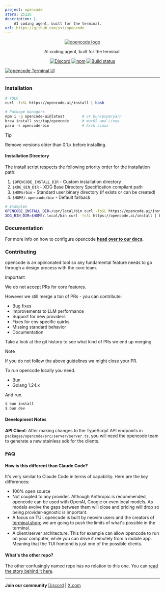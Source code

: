 ```yaml
---
project: opencode
stars: 25126
description: |-
    AI coding agent, built for the terminal.
url: https://github.com/sst/opencode
---
```


<p align="center">
  <a href="https://opencode.ai">
    <picture>
      <source srcset="packages/web/src/assets/logo-ornate-dark.svg" media="(prefers-color-scheme: dark)">
      <source srcset="packages/web/src/assets/logo-ornate-light.svg" media="(prefers-color-scheme: light)">
      <img src="packages/web/src/assets/logo-ornate-light.svg" alt="opencode logo">
    </picture>
  </a>
</p>
<p align="center">AI coding agent, built for the terminal.</p>
<p align="center">
  <a href="https://opencode.ai/discord"><img alt="Discord" src="https://img.shields.io/discord/1391832426048651334?style=flat-square&label=discord" /></a>
  <a href="https://www.npmjs.com/package/opencode-ai"><img alt="npm" src="https://img.shields.io/npm/v/opencode-ai?style=flat-square" /></a>
  <a href="https://github.com/sst/opencode/actions/workflows/publish.yml"><img alt="Build status" src="https://img.shields.io/github/actions/workflow/status/sst/opencode/publish.yml?style=flat-square&branch=dev" /></a>
</p>

[![opencode Terminal UI](packages/web/src/assets/lander/screenshot.png)](https://opencode.ai)

---

### Installation

```bash
# YOLO
curl -fsSL https://opencode.ai/install | bash

# Package managers
npm i -g opencode-ai@latest        # or bun/pnpm/yarn
brew install sst/tap/opencode      # macOS and Linux
paru -S opencode-bin               # Arch Linux
```

> [!TIP]
> Remove versions older than 0.1.x before installing.

#### Installation Directory

The install script respects the following priority order for the installation path:

1. `$OPENCODE_INSTALL_DIR` - Custom installation directory
2. `$XDG_BIN_DIR` - XDG Base Directory Specification compliant path
3. `$HOME/bin` - Standard user binary directory (if exists or can be created)
4. `$HOME/.opencode/bin` - Default fallback

```bash
# Examples
OPENCODE_INSTALL_DIR=/usr/local/bin curl -fsSL https://opencode.ai/install | bash
XDG_BIN_DIR=$HOME/.local/bin curl -fsSL https://opencode.ai/install | bash
```

### Documentation

For more info on how to configure opencode [**head over to our docs**](https://opencode.ai/docs).

### Contributing

opencode is an opinionated tool so any fundamental feature needs to go through a
design process with the core team.

> [!IMPORTANT]
> We do not accept PRs for core features.

However we still merge a ton of PRs - you can contribute:

- Bug fixes
- Improvements to LLM performance
- Support for new providers
- Fixes for env specific quirks
- Missing standard behavior
- Documentation

Take a look at the git history to see what kind of PRs we end up merging.

> [!NOTE]
> If you do not follow the above guidelines we might close your PR.

To run opencode locally you need.

- Bun
- Golang 1.24.x

And run.

```bash
$ bun install
$ bun dev
```

#### Development Notes

**API Client**: After making changes to the TypeScript API endpoints in `packages/opencode/src/server/server.ts`, you will need the opencode team to generate a new stainless sdk for the clients.

### FAQ

#### How is this different than Claude Code?

It's very similar to Claude Code in terms of capability. Here are the key differences:

- 100% open source
- Not coupled to any provider. Although Anthropic is recommended, opencode can be used with OpenAI, Google or even local models. As models evolve the gaps between them will close and pricing will drop so being provider-agnostic is important.
- A focus on TUI. opencode is built by neovim users and the creators of [terminal.shop](https://terminal.shop); we are going to push the limits of what's possible in the terminal.
- A client/server architecture. This for example can allow opencode to run on your computer, while you can drive it remotely from a mobile app. Meaning that the TUI frontend is just one of the possible clients.

#### What's the other repo?

The other confusingly named repo has no relation to this one. You can [read the story behind it here](https://x.com/thdxr/status/1933561254481666466).

---

**Join our community** [Discord](https://discord.gg/opencode) | [X.com](https://x.com/opencode)

